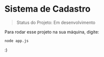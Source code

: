 <h1>Sistema de Cadastro</h1>

> Status do Projeto: Em desenvolvimento

Para rodar esse projeto na sua máquina, digite: 

```
node app.js
```

:)